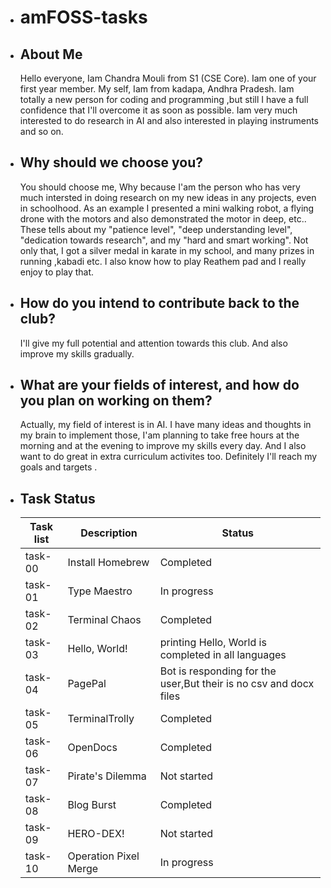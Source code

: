 - # amFOSS-tasks #

  
- ## About Me ##
  
   Hello everyone, Iam Chandra Mouli from S1 (CSE Core). Iam one of your first year member.
   My self, Iam from kadapa, Andhra Pradesh. Iam totally a new person for coding and programming ,but still I have a full confidence that I'll overcome it as soon as possible.
   Iam very much interested to do research in AI and also interested in playing instruments and so on.
  
    
- ## Why should we choose you? ##

   You should choose me, Why because I'am the person who has very much intersted in doing research on my new ideas in any projects, even in schoolhood.
   As an example I presented a mini walking robot, a flying drone with the motors and also demonstrated the motor in deep, etc.. 
   These tells about my "patience level", "deep understanding level", "dedication towards research", and my "hard and smart working".
   Not only that, I got a silver medal in karate in my school, and many prizes in running ,kabadi etc. 
   I also know how to play Reathem pad and I really enjoy to play that.
   

- ## How do you intend to contribute back to the club? ##
  
   I'll give my full potential and attention towards this club. And also improve my skills gradually.
  


- ## What are your fields of interest, and how do you plan on working on them? ##

   Actually, my field of interest is in AI.
   I have many ideas and thoughts in my brain to implement those, I'am planning to take free hours at the morning and at the evening to improve my skills every day.
   And I also want to do great in extra curriculum activites too. Definitely I'll reach my goals and targets .





- ## Task Status


    | Task list | Description           | Status                                                            |
    |-----------|-----------------------|-------------------------------------------------------------------|
    | task-00   | Install Homebrew      | Completed                                                         |
    | task-01   | Type Maestro          | In progress                                                       |
    | task-02   | Terminal Chaos        | Completed                                                         |
    | task-03   | Hello, World!         | printing Hello, World is completed in all languages               |             
    | task-04   | PagePal               | Bot is responding for the user,But their is no csv and docx files |
    | task-05   | TerminalTrolly        | Completed                                                         |
    | task-06   | OpenDocs              | Completed                                                         |
    | task-07   | Pirate's Dilemma      | Not started                                                       |
    | task-08   | Blog Burst            | Completed                                                         | 
    | task-09   | HERO-DEX!             | Not started                                                       |
    | task-10   | Operation Pixel Merge | In progress                                                       |
